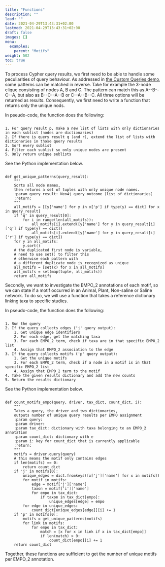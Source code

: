 ```yaml
---
title: "Functions"
description: ""
lead: ""
date: 2021-04-29T13:43:31+02:00
lastmod: 2021-04-29T13:43:31+02:00
draft: false
images: []
menu: 
  examples:
    parent: "Motifs"
weight: 502
toc: true
---
```


To process Cypher query results, we first need to be able to handle some peculiarities of query behaviour. As addressed in <a href="../../../demo/query/custom">the Custom Queries demo</a>, some patterns can be matched in reverse. Take for example the 3-node clique consisting of nodes A, B and C. The pattern can match this as A--B--C--A, but also as B--C--A--B or C--A--B--C. All three options will be returned as results. Consequently, we first need to write a function that returns only the unique nods. 

In pseudo-code, the function does the following:
<pre><code>
1. For query result p, make a new list of lists with only dictionaries in each sublist (nodes are dictionaries)
2. If there is query result q (and r), extend the list of lists with dictionaries in those query results
3. Sort every sublist
4. Filter each sublist so only unique nodes are present
5. Only return unique sublists
</pre></code>

See the Python implementation below. 

<pre><code>
def get_unique_patterns(query_result):
    """
    Sorts all node names,
    then returns a set of tuples with only unique node names.
    :param query_result: Neo4j query outcome (list of dictionaries)
    :return:
    """
    all_motifs = [[y['name'] for y in x['p'] if type(y) == dict] for x in query_result]
    if 'q' in query_result[0]:
        for i in range(len(all_motifs)):
            all_motifs[i].extend([y['name'] for y in query_result[i]['q'] if type(y) == dict])
            all_motifs[i].extend([y['name'] for y in query_result[i]['r'] if type(y) == dict])
    for y in all_motifs:
        y.sort()
    # the duplicated first node is variable,
    # need to use set() to filter this
    # otherwise each pattern with
    # a different duplicate node is recognized as unique
    all_motifs = [set(x) for x in all_motifs]
    all_motifs = set(map(tuple, all_motifs))
    return all_motifs
</pre></code>

Secondly, we want to investigate the EMPO_2 annotations of each motif, so we can state if a motif occurred in an Animal, Plant, Non-saline or Saline network. To do so, we will use a function that takes a reference dictionary linking taxa to specific studies. 

In pseudo-code, the function does the following:
<pre><code>
1. Run the query
2. If the query collects edges ('j' query output):
    1. Get unique edge identifiers
    2. For each edge, get the matching taxa
    3. For each EMPO_2 term, check if taxa are in that specific EMPO_2 list
    4. Assign that EMPO_2 association to the edge
3. If the query collects motifs ('p' query output):
    1. Get the unique motifs
    3. For each EMPO_2 term, check if a node in a motif is in that specific EMPO_2 list
    4. Assign that EMPO_2 term to the motif
4. Take the given results dictionary and add the new counts
5. Return the results dictionary
</pre></code>

See the Python implementation below. 

<pre><code>
def count_motifs_empo(query, driver, tax_dict, count_dict, i):
    """
    Takes a query, the driver and two dictionaries,
    outputs number of unique query results per EMPO assignment
    :param query:
    :param driver:
    :param tax_dict: dictionary with taxa belonging to an EMPO_2 annotation
    :param count_dict: dictionary with e
    :param i: key for count_dict that is currently applicable
    :return:
    """
    motifs = driver.query(query)
    # this means the motif only contains edges
    if len(motifs) == 0:
        return count_dict
    if 'j' in motifs[0]:
        unique_edges = dict.fromkeys([x['j']['name'] for x in motifs])
        for motif in motifs:
            edge = motif['j']['name']
            taxon = motif['i']['name']
            for empo in tax_dict:
                if taxon in tax_dict[empo]:
                    unique_edges[edge] = empo
        for edge in unique_edges:
            count_dict[unique_edges[edge]][i] += 1
    if 'p' in motifs[0]:
        motifs = get_unique_patterns(motifs)
        for link in motifs:
            for empo in tax_dict:
                match = [x for x in link if x in tax_dict[empo]]
                if len(match) > 0:
                    count_dict[empo][i] += 1
    return count_dict
</pre></code>

Together, these functions are sufficient to get the number of unique motifs per EMPO_2 annotation. 
